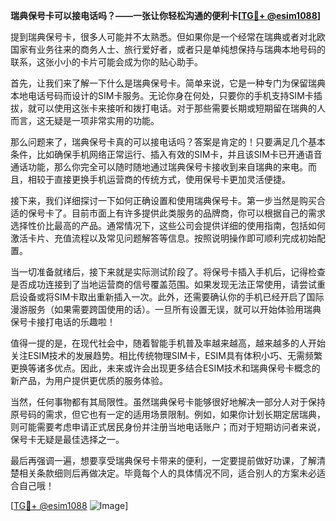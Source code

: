 **瑞典保号卡可以接电话吗？——一张让你轻松沟通的便利卡[[TG💪+ @esim1088](https://t.me/s/esim1088)]**

提到瑞典保号卡，很多人可能并不太熟悉。但如果你是一个经常在瑞典或者对北欧国家有业务往来的商务人士、旅行爱好者，或者只是单纯想保持与瑞典本地号码的联系，这张小小的卡片可能会成为你的贴心助手。

首先，让我们来了解一下什么是瑞典保号卡。简单来说，它是一种专门为保留瑞典本地电话号码而设计的SIM卡服务。无论你身在何处，只要你的手机支持SIM卡插拔，就可以使用这张卡来接听和拨打电话。对于那些需要长期或短期留在瑞典的人而言，这无疑是一项非常实用的功能。

那么问题来了，瑞典保号卡真的可以接电话吗？答案是肯定的！只要满足几个基本条件，比如确保手机网络正常运行、插入有效的SIM卡，并且该SIM卡已开通语音通话功能，那么你完全可以随时随地通过瑞典保号卡接收到来自瑞典的来电。而且，相较于直接更换手机运营商的传统方式，使用保号卡更加灵活便捷。

接下来，我们详细探讨一下如何正确设置和使用瑞典保号卡。第一步当然是购买合适的保号卡了。目前市面上有许多提供此类服务的品牌商，你可以根据自己的需求选择性价比最高的产品。通常情况下，这些公司会提供详细的使用指南，包括如何激活卡片、充值流程以及常见问题解答等信息。按照说明操作即可顺利完成初始配置。

当一切准备就绪后，接下来就是实际测试阶段了。将保号卡插入手机后，记得检查是否成功连接到了当地运营商的信号覆盖范围。如果发现无法正常使用，请尝试重启设备或将SIM卡取出重新插入一次。此外，还需要确认你的手机已经开启了国际漫游服务（如果需要跨国使用的话）。一旦所有设置无误，就可以开始体验用瑞典保号卡接打电话的乐趣啦！

值得一提的是，在现代社会中，随着智能手机普及率越来越高，越来越多的人开始关注ESIM技术的发展趋势。相比传统物理SIM卡，ESIM具有体积小巧、无需频繁更换等诸多优点。因此，未来或许会出现更多结合ESIM技术和瑞典保号卡概念的新产品，为用户提供更优质的服务体验。

当然，任何事物都有其局限性。虽然瑞典保号卡能够很好地解决一部分人对于保持原号码的需求，但它也有一定的适用场景限制。例如，如果你计划长期定居瑞典，则可能需要考虑申请正式居民身份并注册当地电话账户；而对于短期访问者来说，保号卡无疑是最佳选择之一。

最后再强调一遍，想要享受瑞典保号卡带来的便利，一定要提前做好功课，了解清楚相关条款细则后再做决定。毕竟每个人的具体情况不同，适合别人的方案未必适合自己哦！

[[TG💪+ @esim1088](https://t.me/s/esim1088) ![Image](https://i.postimg.cc/4NQfJmqS/Snipaste-2025-05-13-00-14-12.png)]